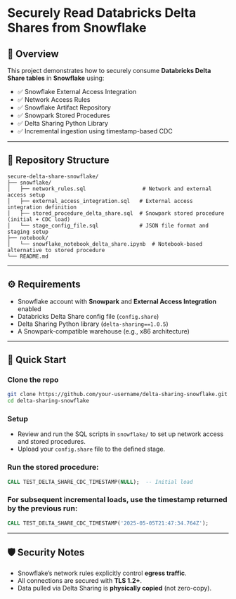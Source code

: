 # Securely Read Databricks Delta Shares from Snowflake


## 📌 Overview

This project demonstrates how to securely consume **Databricks Delta Share tables** in **Snowflake** using:

- ✅ Snowflake External Access Integration  
- ✅ Network Access Rules  
- ✅ Snowflake Artifact Repository  
- ✅ Snowpark Stored Procedures  
- ✅ Delta Sharing Python Library  
- ✅ Incremental ingestion using timestamp-based CDC

---

## 📁 Repository Structure

```plaintext
secure-delta-share-snowflake/
├── snowflake/
│   ├── network_rules.sql                  # Network and external access setup
│   ├── external_access_integration.sql   # External access integration definition
│   ├── stored_procedure_delta_share.sql  # Snowpark stored procedure (initial + CDC load)
│   └── stage_config_file.sql             # JSON file format and staging setup
├── notebook/
│   └── snowflake_notebook_delta_share.ipynb  # Notebook-based alternative to stored procedure
└── README.md
```

---

## ⚙️ Requirements

- Snowflake account with **Snowpark** and **External Access Integration** enabled  
- Databricks Delta Share config file (`config.share`)  
- Delta Sharing Python library (`delta-sharing==1.0.5`)  
- A Snowpark-compatible warehouse (e.g., x86 architecture)

---

## 🚀 Quick Start

### Clone the repo

```bash
git clone https://github.com/your-username/delta-sharing-snowflake.git
cd delta-sharing-snowflake
```

### Setup

- Review and run the SQL scripts in `snowflake/` to set up network access and stored procedures.
- Upload your `config.share` file to the defined stage.

### Run the stored procedure:

```sql
CALL TEST_DELTA_SHARE_CDC_TIMESTAMP(NULL);  -- Initial load
```

### For subsequent incremental loads, use the timestamp returned by the previous run:

```sql
CALL TEST_DELTA_SHARE_CDC_TIMESTAMP('2025-05-05T21:47:34.764Z');
```

---

## 🛡️ Security Notes

- Snowflake’s network rules explicitly control **egress traffic**.
- All connections are secured with **TLS 1.2+**.
- Data pulled via Delta Sharing is **physically copied** (not zero-copy).
